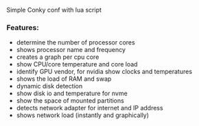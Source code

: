 Simple Conky conf with lua script
### Features:
- determine the number of processor cores
- shows processor name and frequency
- creates a graph per cpu core
- show CPU/core temperature and core load
- identify GPU vendor, for nvidia show clocks and temperatures
- shows the load of RAM and swap
- dynamic disk detection
- show disk io and temperature for nvme
- show the space of mounted partitions
- detects network adapter for internet and IP address
- shows network load (instantly and graphically)
